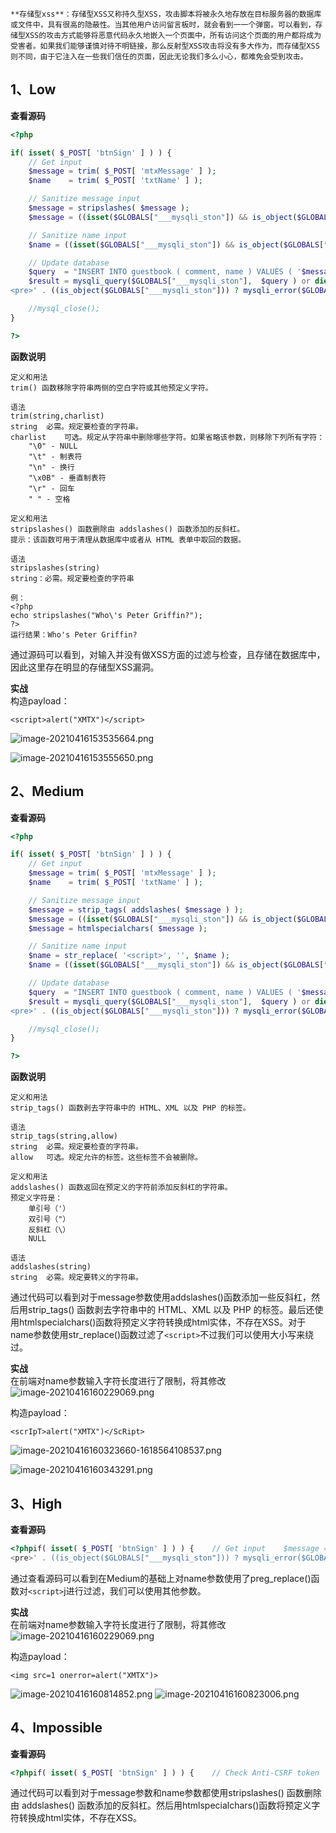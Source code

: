 	**存储型xss**：存储型XSS又称持久型XSS，攻击脚本将被永久地存放在目标服务器的数据库或文件中，具有很高的隐蔽性。当其他用户访问留言板时，就会看到一一个弹窗。可以看到，存储型XSS的攻击方式能够将恶意代码永久地嵌入一个页面中，所有访问这个页面的用户都将成为受害者。如果我们能够谨慎对待不明链接，那么反射型XSS攻击将没有多大作为，而存储型XSS则不同，由于它注入在一些我们信任的页面，因此无论我们多么小心，都难免会受到攻击。


## 1、Low
**查看源码**
```php
<?php

if( isset( $_POST[ 'btnSign' ] ) ) {
    // Get input
    $message = trim( $_POST[ 'mtxMessage' ] );
    $name    = trim( $_POST[ 'txtName' ] );

    // Sanitize message input
    $message = stripslashes( $message );
    $message = ((isset($GLOBALS["___mysqli_ston"]) && is_object($GLOBALS["___mysqli_ston"])) ? mysqli_real_escape_string($GLOBALS["___mysqli_ston"],  $message ) : ((trigger_error("[MySQLConverterToo] Fix the mysql_escape_string() call! This code does not work.", E_USER_ERROR)) ? "" : ""));

    // Sanitize name input
    $name = ((isset($GLOBALS["___mysqli_ston"]) && is_object($GLOBALS["___mysqli_ston"])) ? mysqli_real_escape_string($GLOBALS["___mysqli_ston"],  $name ) : ((trigger_error("[MySQLConverterToo] Fix the mysql_escape_string() call! This code does not work.", E_USER_ERROR)) ? "" : ""));

    // Update database
    $query  = "INSERT INTO guestbook ( comment, name ) VALUES ( '$message', '$name' );";
    $result = mysqli_query($GLOBALS["___mysqli_ston"],  $query ) or die( '
<pre>' . ((is_object($GLOBALS["___mysqli_ston"])) ? mysqli_error($GLOBALS["___mysqli_ston"]) : (($___mysqli_res = mysqli_connect_error()) ? $___mysqli_res : false)) . '</pre>' );

    //mysql_close();
}

?>
```

**函数说明**
```
定义和用法
trim() 函数移除字符串两侧的空白字符或其他预定义字符。

语法
trim(string,charlist)
string	必需。规定要检查的字符串。
charlist	可选。规定从字符串中删除哪些字符。如果省略该参数，则移除下列所有字符：
	"\0" - NULL
	"\t" - 制表符
	"\n" - 换行
	"\x0B" - 垂直制表符
	"\r" - 回车
	" " - 空格
```

```
定义和用法
stripslashes() 函数删除由 addslashes() 函数添加的反斜杠。
提示：该函数可用于清理从数据库中或者从 HTML 表单中取回的数据。

语法
stripslashes(string)
string：必需。规定要检查的字符串

例：
<?php
echo stripslashes("Who\'s Peter Griffin?");
?>
运行结果：Who's Peter Griffin?
```

通过源码可以看到，对输入并没有做XSS方面的过滤与检查，且存储在数据库中，因此这里存在明显的存储型XSS漏洞。

**实战**<br />构造payload：
```
<script>alert("XMTX")</script>
```
![image-20210416153535664.png](_img/assets/1655880491309-6893ee5f-e06b-4a9e-a1c5-4648a4adf312.png)

![image-20210416153555650.png](_img/assets/1655880494758-925cffe9-5726-4c37-a687-b668953cf30d.png)


## 2、Medium
**查看源码**
```php
<?php

if( isset( $_POST[ 'btnSign' ] ) ) {
    // Get input
    $message = trim( $_POST[ 'mtxMessage' ] );
    $name    = trim( $_POST[ 'txtName' ] );

    // Sanitize message input
    $message = strip_tags( addslashes( $message ) );
    $message = ((isset($GLOBALS["___mysqli_ston"]) && is_object($GLOBALS["___mysqli_ston"])) ? mysqli_real_escape_string($GLOBALS["___mysqli_ston"],  $message ) : ((trigger_error("[MySQLConverterToo] Fix the mysql_escape_string() call! This code does not work.", E_USER_ERROR)) ? "" : ""));
    $message = htmlspecialchars( $message );

    // Sanitize name input
    $name = str_replace( '<script>', '', $name );
    $name = ((isset($GLOBALS["___mysqli_ston"]) && is_object($GLOBALS["___mysqli_ston"])) ? mysqli_real_escape_string($GLOBALS["___mysqli_ston"],  $name ) : ((trigger_error("[MySQLConverterToo] Fix the mysql_escape_string() call! This code does not work.", E_USER_ERROR)) ? "" : ""));

    // Update database
    $query  = "INSERT INTO guestbook ( comment, name ) VALUES ( '$message', '$name' );";
    $result = mysqli_query($GLOBALS["___mysqli_ston"],  $query ) or die( '
<pre>' . ((is_object($GLOBALS["___mysqli_ston"])) ? mysqli_error($GLOBALS["___mysqli_ston"]) : (($___mysqli_res = mysqli_connect_error()) ? $___mysqli_res : false)) . '</pre>' );

    //mysql_close();
}

?>
```

**函数说明**
```
定义和用法
strip_tags() 函数剥去字符串中的 HTML、XML 以及 PHP 的标签。

语法
strip_tags(string,allow)
string	必需。规定要检查的字符串。
allow	可选。规定允许的标签。这些标签不会被删除。
```

```
定义和用法
addslashes() 函数返回在预定义的字符前添加反斜杠的字符串。
预定义字符是：
	单引号（'）
	双引号（"）
	反斜杠（\）
	NULL

语法
addslashes(string)
string	必需。规定要转义的字符串。
```

通过代码可以看到对于message参数使用addslashes()函数添加一些反斜杠，然后用strip_tags() 函数剥去字符串中的 HTML、XML 以及 PHP 的标签。最后还使用htmlspecialchars()函数将预定义字符转换成html实体，不存在XSS。对于name参数使用str_replace()函数过滤了`<script>`不过我们可以使用大小写来绕过。

**实战**<br />在前端对name参数输入字符长度进行了限制，将其修改<br />![image-20210416160229069.png](_img/assets/1655880508064-ee3bd53f-dfa6-4023-a668-b1172c1b2f6c.png)

构造payload：
```
<scrIpT>alert("XMTX")</ScRipt>
```
![image-20210416160323660-1618564108537.png](_img/assets/1655880512817-61a46f57-ee06-46a3-9e8c-ba76ccd5f860.png)

![image-20210416160343291.png](_img/assets/1655880516137-5ba75ef9-352c-4bac-a43f-b41909bed70a.png)


## 3、High
**查看源码**
```php
<?phpif( isset( $_POST[ 'btnSign' ] ) ) {    // Get input    $message = trim( $_POST[ 'mtxMessage' ] );    $name    = trim( $_POST[ 'txtName' ] );    // Sanitize message input    $message = strip_tags( addslashes( $message ) );    $message = ((isset($GLOBALS["___mysqli_ston"]) && is_object($GLOBALS["___mysqli_ston"])) ? mysqli_real_escape_string($GLOBALS["___mysqli_ston"],  $message ) : ((trigger_error("[MySQLConverterToo] Fix the mysql_escape_string() call! This code does not work.", E_USER_ERROR)) ? "" : ""));    $message = htmlspecialchars( $message );    // Sanitize name input    $name = preg_replace( '/<(.*)s(.*)c(.*)r(.*)i(.*)p(.*)t/i', '', $name );    $name = ((isset($GLOBALS["___mysqli_ston"]) && is_object($GLOBALS["___mysqli_ston"])) ? mysqli_real_escape_string($GLOBALS["___mysqli_ston"],  $name ) : ((trigger_error("[MySQLConverterToo] Fix the mysql_escape_string() call! This code does not work.", E_USER_ERROR)) ? "" : ""));    // Update database    $query  = "INSERT INTO guestbook ( comment, name ) VALUES ( '$message', '$name' );";    $result = mysqli_query($GLOBALS["___mysqli_ston"],  $query ) or die( '
<pre>' . ((is_object($GLOBALS["___mysqli_ston"])) ? mysqli_error($GLOBALS["___mysqli_ston"]) : (($___mysqli_res = mysqli_connect_error()) ? $___mysqli_res : false)) . '</pre>' );    //mysql_close();}?>
```

通过查看源码可以看到在Medium的基础上对name参数使用了preg_replace()函数对`<script>`j进行过滤，我们可以使用其他参数。

**实战**<br />在前端对name参数输入字符长度进行了限制，将其修改<br />![image-20210416160229069.png](_img/assets/1655880524884-cffedce3-a4e9-4fb1-a137-eb63da58f3f7.png)

构造payload：
```
<img src=1 onerror=alert("XMTX")>
```
![image-20210416160814852.png](_img/assets/1655880529353-4087b111-6561-49ee-96c0-1de68c2e2743.png)
![image-20210416160823006.png](_img/assets/1655880533258-19f43b55-46f4-4c7c-936e-780879f797d4.png)


## 4、Impossible
**查看源码**
```php
<?phpif( isset( $_POST[ 'btnSign' ] ) ) {    // Check Anti-CSRF token    checkToken( $_REQUEST[ 'user_token' ], $_SESSION[ 'session_token' ], 'index.php' );    // Get input    $message = trim( $_POST[ 'mtxMessage' ] );    $name    = trim( $_POST[ 'txtName' ] );    // Sanitize message input    $message = stripslashes( $message );    $message = ((isset($GLOBALS["___mysqli_ston"]) && is_object($GLOBALS["___mysqli_ston"])) ? mysqli_real_escape_string($GLOBALS["___mysqli_ston"],  $message ) : ((trigger_error("[MySQLConverterToo] Fix the mysql_escape_string() call! This code does not work.", E_USER_ERROR)) ? "" : ""));    $message = htmlspecialchars( $message );    // Sanitize name input    $name = stripslashes( $name );    $name = ((isset($GLOBALS["___mysqli_ston"]) && is_object($GLOBALS["___mysqli_ston"])) ? mysqli_real_escape_string($GLOBALS["___mysqli_ston"],  $name ) : ((trigger_error("[MySQLConverterToo] Fix the mysql_escape_string() call! This code does not work.", E_USER_ERROR)) ? "" : ""));    $name = htmlspecialchars( $name );    // Update database    $data = $db->prepare( 'INSERT INTO guestbook ( comment, name ) VALUES ( :message, :name );' );    $data->bindParam( ':message', $message, PDO::PARAM_STR );    $data->bindParam( ':name', $name, PDO::PARAM_STR );    $data->execute();}// Generate Anti-CSRF tokengenerateSessionToken();?>
```

通过代码可以看到对于message参数和name参数都使用stripslashes() 函数删除由 addslashes() 函数添加的反斜杠。然后用htmlspecialchars()函数将预定义字符转换成html实体，不存在XSS。
